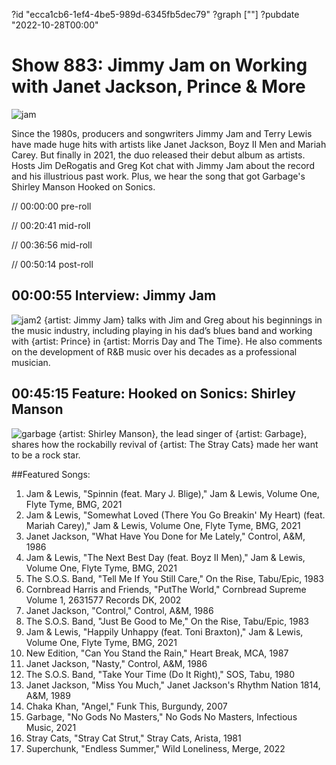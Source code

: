 ?id "ecca1cb6-1ef4-4be5-989d-6345fb5dec79"
?graph [""]
?pubdate "2022-10-28T00:00"
# Show 883: Jimmy Jam on Working with Janet Jackson, Prince & More

![jam](https://static.soundopinions.org/images/2022/jam-lewis-volume-one.png)

Since the 1980s, producers and songwriters Jimmy Jam and Terry Lewis have made huge hits with artists like Janet Jackson, Boyz II Men and Mariah Carey. But finally in 2021, the duo released their debut album as artists. Hosts Jim DeRogatis and Greg Kot chat with Jimmy Jam about the record and his illustrious past work. Plus, we hear the song that got Garbage's Shirley Manson Hooked on Sonics. 


// 00:00:00 pre-roll

// 00:20:41 mid-roll

// 00:36:56 mid-roll

// 00:50:14 post-roll


## 00:00:55 Interview: Jimmy Jam
![jam2](https://static.soundopinions.org/images/2022/3171.webp)
{artist: Jimmy Jam} talks with Jim and Greg about his beginnings in the music industry, including playing in his dad’s blues band and working with {artist: Prince} in {artist: Morris Day and The Time}. He also comments on the development of R&B music over his decades as a professional musician.


## 00:45:15 Feature: Hooked on Sonics: Shirley Manson
![garbage](https://static.soundopinions.org/images/2022/20210330-231654-705829.jpeg)
{artist: Shirley Manson}, the lead singer of {artist: Garbage}, shares how the rockabilly revival of {artist: The Stray Cats} made her want to be a rock star.


##Featured Songs:

1. Jam & Lewis, "Spinnin (feat. Mary J. Blige)," Jam & Lewis, Volume One, Flyte Tyme, BMG, 2021
1. Jam & Lewis, "Somewhat Loved (There You Go Breakin' My Heart) (feat. Mariah Carey)," Jam & Lewis, Volume One, Flyte Tyme, BMG, 2021
1. Janet Jackson, "What Have You Done for Me Lately," Control, A&M, 1986
1. Jam & Lewis, "The Next Best Day (feat. Boyz II Men)," Jam & Lewis, Volume One, Flyte Tyme, BMG, 2021
1. The S.O.S. Band, "Tell Me If You Still Care," On the Rise, Tabu/Epic, 1983
1. Cornbread Harris and Friends, "PutThe World," Cornbread Supreme Volume 1, 2631577 Records DK, 2002
1. Janet Jackson, "Control," Control, A&M, 1986
1. The S.O.S. Band, "Just Be Good to Me," On the Rise, Tabu/Epic, 1983
1. Jam & Lewis, "Happily Unhappy (feat. Toni Braxton)," Jam & Lewis, Volume One, Flyte Tyme, BMG, 2021
1. New Edition, "Can You Stand the Rain," Heart Break, MCA, 1987
1. Janet Jackson, "Nasty," Control, A&M, 1986
1. The S.O.S. Band, "Take Your Time (Do It Right)," SOS, Tabu, 1980
1. Janet Jackson, "Miss You Much," Janet Jackson's Rhythm Nation 1814, A&M, 1989
1. Chaka Khan, "Angel," Funk This, Burgundy, 2007
1. Garbage, "No Gods No Masters," No Gods No Masters, Infectious Music, 2021
1. Stray Cats, "Stray Cat Strut," Stray Cats, Arista, 1981
1. Superchunk, "Endless Summer," Wild Loneliness, Merge, 2022
